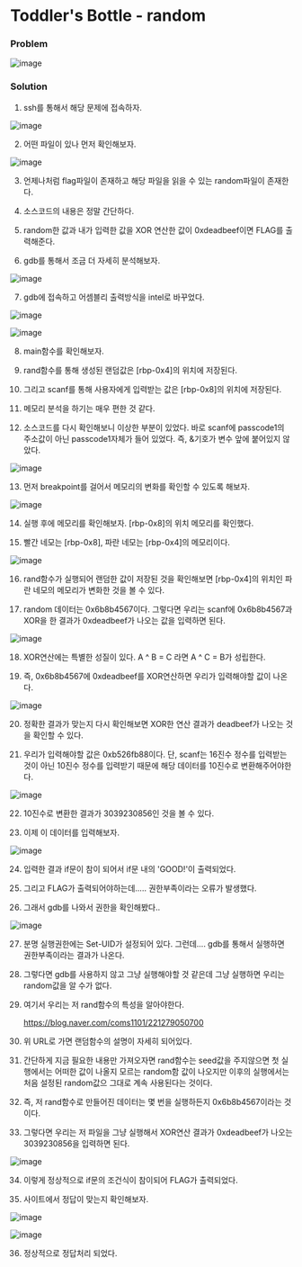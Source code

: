 # Toddler's Bottle - random

### Problem
![image](https://user-images.githubusercontent.com/53170968/113676365-4f82e900-96f7-11eb-8358-245e74c0c88b.png)

### Solution
1. ssh를 통해서 해당 문제에 접속하자.

![image](https://user-images.githubusercontent.com/53170968/113676405-5b6eab00-96f7-11eb-9e17-694559e7b292.png)

2. 어떤 파일이 있나 먼저 확인해보자.

![image](https://user-images.githubusercontent.com/53170968/113676429-63c6e600-96f7-11eb-87f2-e353e11349b5.png)

3. 언제나처럼 flag파일이 존재하고 해당 파일을 읽을 수 있는 random파일이 존재한다.

4. 소스코드의 내용은 정말 간단하다.

5. random한 값과 내가 입력한 값을 XOR 연산한 값이 0xdeadbeef이면 FLAG를 출력해준다.

6. gdb를 통해서 조금 더 자세히 분석해보자.

![image](https://user-images.githubusercontent.com/53170968/113676711-be604200-96f7-11eb-95b5-66cc7a7796ab.png)

7. gdb에 접속하고 어셈블리 출력방식을 intel로 바꾸었다.

![image](https://user-images.githubusercontent.com/53170968/113676796-d20ba880-96f7-11eb-8ff3-4f5c131bf6a6.png)

![image](https://user-images.githubusercontent.com/53170968/113676805-d33cd580-96f7-11eb-9cc6-5485e100bb1b.png)

8. main함수를 확인해보자.

9. rand함수를 통해 생성된 랜덤값은 [rbp-0x4]의 위치에 저장된다.

10. 그리고 scanf를 통해 사용자에게 입력받는 값은 [rbp-0x8]의 위치에 저장된다.

11. 메모리 분석을 하기는 매우 편한 것 같다.

12. 소스코드를 다시 확인해보니 이상한 부분이 있었다. 바로 scanf에 passcode1의 주소값이 아닌 passcode1자체가 들어 있었다. 즉, &기호가 변수 앞에 붙어있지 않았다.

![image](https://user-images.githubusercontent.com/53170968/113677012-10a16300-96f8-11eb-8929-b1486559ad67.png)

13. 먼저 breakpoint를 걸어서 메모리의 변화를 확인할 수 있도록 해보자.

![image](https://user-images.githubusercontent.com/53170968/113677104-2adb4100-96f8-11eb-8d68-6658127b2f74.png)

14. 실행 후에 메모리를 확인해보자. [rbp-0x8]의 위치 메모리를 확인했다.

15. 빨간 네모는 [rbp-0x8], 파란 네모는 [rbp-0x4]의 메모리이다.

![image](https://user-images.githubusercontent.com/53170968/113677250-5827ef00-96f8-11eb-9b34-e7cf71448c8a.png)

16. rand함수가 실행되어 랜덤한 값이 저장된 것을 확인해보면 [rbp-0x4]의 위치인 파란 네모의 메모리가 변화한 것을 볼 수 있다.

17. random 데이터는 0x6b8b4567이다. 그렇다면 우리는 scanf에 0x6b8b4567과 XOR을 한 결과가 0xdeadbeef가 나오는 값을 입력하면 된다.

![image](https://user-images.githubusercontent.com/53170968/113677683-d08eb000-96f8-11eb-8e9d-4b0f518e5948.png)

18. XOR연산에는 특별한 성질이 있다. A ^ B = C 라면 A ^ C = B가 성립한다.

19. 즉, 0x6b8b4567에 0xdeadbeef를 XOR연산하면 우리가 입력해야할 값이 나온다.

![image](https://user-images.githubusercontent.com/53170968/113677854-fcaa3100-96f8-11eb-8534-9396251bbefc.png)

20. 정확한 결과가 맞는지 다시 확인해보면 XOR한 연산 결과가 deadbeef가 나오는 것을 확인할 수 있다.

21. 우리가 입력해야할 값은 0xb526fb88이다. 단, scanf는 16진수 정수를 입력받는 것이 아닌 10진수 정수를 입력받기 때문에 해당 데이터를 10진수로 변환해주어야한다.

![image](https://user-images.githubusercontent.com/53170968/113678249-688c9980-96f9-11eb-9568-012d43092b94.png)

22. 10진수로 변환한 결과가 3039230856인 것을 볼 수 있다.

23. 이제 이 데이터를 입력해보자.

![image](https://user-images.githubusercontent.com/53170968/113678342-7fcb8700-96f9-11eb-86fa-8bad38ef6699.png)

24. 입력한 결과 if문이 참이 되어서 if문 내의 'GOOD!'이 출력되었다.

25. 그리고 FLAG가 출력되어야하는데..... 권한부족이라는 오류가 발생했다.

26. 그래서 gdb를 나와서 권한을 확인해봤다..

![image](https://user-images.githubusercontent.com/53170968/113678616-cde08a80-96f9-11eb-8e24-0e4b06764de7.png)

27. 분명 실행권한에는 Set-UID가 설정되어 있다. 그런데.... gdb를 통해서 실행하면 권한부족이라는 결과가 나온다.

28. 그렇다면 gdb를 사용하지 않고 그냥 실행해야할 것 같은데 그냥 실행하면 우리는 random값을 알 수가 없다.

29. 여기서 우리는 저 rand함수의 특성을 알아야한다.

    <https://blog.naver.com/coms1101/221279050700>

30. 위 URL로 가면 랜덤함수의 설명이 자세히 되어있다.

31. 간단하게 지금 필요한 내용만 가져오자면 rand함수는 seed값을 주지않으면 첫 실행에서는 어떠한 값이 나올지 모르는 random함 값이 나오지만 이후의 실행에서는 처음 설정된 random값으 그대로 계속 사용된다는 것이다.

32. 즉, 저 rand함수로 만들어진 데이터는 몇 번을 실행하든지 0x6b8b4567이라는 것이다.

33. 그렇다면 우리는 저 파일을 그냥 실행해서 XOR연산 결과가 0xdeadbeef가 나오는 3039230856을 입력하면 된다.

![image](https://user-images.githubusercontent.com/53170968/113679134-624aed00-96fa-11eb-8489-abb1b0a0d019.png)

34. 이렇게 정상적으로 if문의 조건식이 참이되어 FLAG가 출력되었다.

35. 사이트에서 정답이 맞는지 확인해보자.

![image](https://user-images.githubusercontent.com/53170968/113679223-81e21580-96fa-11eb-83a9-dc9253d2e5b0.png)

![image](https://user-images.githubusercontent.com/53170968/113679238-86a6c980-96fa-11eb-9676-514ec102aa7c.png)

36. 정상적으로 정답처리 되었다.